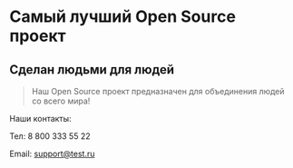 # Самый лучший Open Source проект

## Сделан людьми для людей

> Наш Open Source проект предназначен для объединения людей со всего мира!

Наши контакты:

Тел: 8 800 333 55 22
               
Email: support@test.ru
